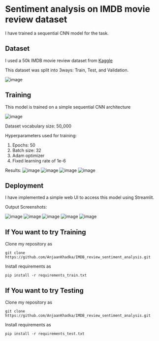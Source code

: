 # Sentiment analysis on IMDB movie review dataset

I have trained a sequential CNN model for the task.

## Dataset

I used a 50k IMDB movie review dataset from [Kaggle](https://www.kaggle.com/datasets/lakshmi25npathi/imdb-dataset-of-50k-movie-reviews)

This dataset was split into 3ways: Train, Test, and Validation.

![image](https://github.com/AnjaanKhadka/IMDB_review_sentiment_analysis/assets/43941329/f64e1bd0-4a3a-41fb-9b86-0f073281784a)

## Training

This model is trained on a simple sequential CNN architecture

![image](https://github.com/AnjaanKhadka/IMDB_review_sentiment_analysis/assets/43941329/d373d54f-3874-477d-97e3-c5084724dc69)

Dataset vocabulary size: 50_000

Hyperparameters used for training:

1. Epochs: 50
2. Batch size: 32
3. Adam optimizer
4. Fixed learning rate of 1e-6

Results:
![image](https://github.com/AnjaanKhadka/IMDB_review_sentiment_analysis/assets/43941329/e577cb0f-99e0-4c0b-af26-40ed8e6c4319)
![image](https://github.com/AnjaanKhadka/IMDB_review_sentiment_analysis/assets/43941329/bf39fc0b-d085-4de3-b52a-14787bec4afc)
![image](https://github.com/AnjaanKhadka/IMDB_review_sentiment_analysis/assets/43941329/96454898-67d7-4670-bfa4-93fbdf8a312a)
![image](https://github.com/AnjaanKhadka/IMDB_review_sentiment_analysis/assets/43941329/882a32cd-d1df-4735-a6dc-a3ad7e3d1a2f)



## Deployment

I have implemented a simple web UI to access this model using Streamlit.

Output Screenshots:

![image](https://github.com/AnjaanKhadka/IMDB_review_sentiment_analysis/assets/43941329/ccee1292-a35d-40ee-956d-4212bf467a74)
![image](https://github.com/AnjaanKhadka/IMDB_review_sentiment_analysis/assets/43941329/1cced2db-35ac-4d3f-9880-9136414827cf)
![image](https://github.com/AnjaanKhadka/IMDB_review_sentiment_analysis/assets/43941329/a32862bd-2a71-4eb8-a317-a47248168b7c)
![image](https://github.com/AnjaanKhadka/IMDB_review_sentiment_analysis/assets/43941329/4879857c-bd6c-446b-bc57-725206ca81ab)
![image](https://github.com/AnjaanKhadka/IMDB_review_sentiment_analysis/assets/43941329/33aa563d-f986-4254-a618-dc00891e2ee2)

## If You want to try Training

Clone my repository as

    git clone https://github.com/AnjaanKhadka/IMDB_review_sentiment_analysis.git

Install requirements as

    pip install -r requirements_train.txt

## If You want to try Testing

Clone my repository as

    git clone https://github.com/AnjaanKhadka/IMDB_review_sentiment_analysis.git

Install requirements as

    pip install -r requirements_test.txt



